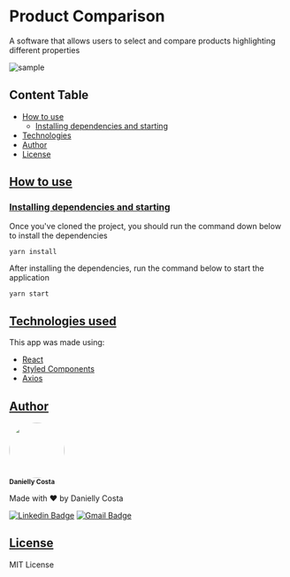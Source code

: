 # Product Comparison

A software that allows users to select and compare products highlighting different properties

![sample](sample.GIF)

## Content Table

- [How to use](#how-to-use)
  - [Installing dependencies and starting](#install)
- [Technologies](#technologies)
- [Author](#author)
- [License](#license)

## [How to use](#how-to-use)

### [Installing dependencies and starting](#install)

Once you've cloned the project, you should run the command down below to install the dependencies

```
yarn install
```

After installing the dependencies, run the command below to start the application

```
yarn start
```

## [Technologies used](#technologies)

This app was made using:

- [React](https://reactjs.org/)
- [Styled Components](https://styled-components.com/)
- [Axios](https://www.npmjs.com/package/axios)

## [Author](#author)

 <img style="border-radius: 50%;" src="https://avatars.githubusercontent.com/u/29708442?v=4" width="100px;" alt=""/>
 <br />
 <sub><b>Danielly Costa</b></sub>

Made with ❤️ by Danielly Costa

[![Linkedin Badge](https://img.shields.io/badge/-Danielly-blue?style=flat-square&logo=Linkedin&logoColor=white&link=https://www.linkedin.com/in/danielly-costa/)](https://www.linkedin.com/in/danielly-costa/)
[![Gmail Badge](https://img.shields.io/badge/-daniellycmcosta@gmail.com-c14438?style=flat-square&logo=Gmail&logoColor=white&link=mailto:daniellycmcosta@gmail.com)](mailto:daniellycmcosta@gmail.com)

## [License](#license)

MIT License
